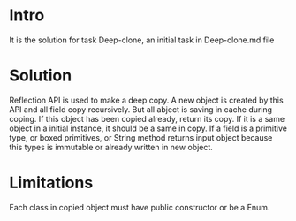 # Intro
It is the solution for task Deep-clone, an initial task in Deep-clone.md file

# Solution
Reflection API is used to make a deep copy. А new object is created by this API and all field copy recursively.
But all abject is saving in cache during coping. If this object has been copied already, return its copy.
If it is a same object in a initial instance, it should be a same in copy.
If a field is a primitive type, or boxed primitives, or String method returns input object because this types is immutable or already written in new object.

# Limitations
Each class in copied object must have public constructor or be a Enum.
